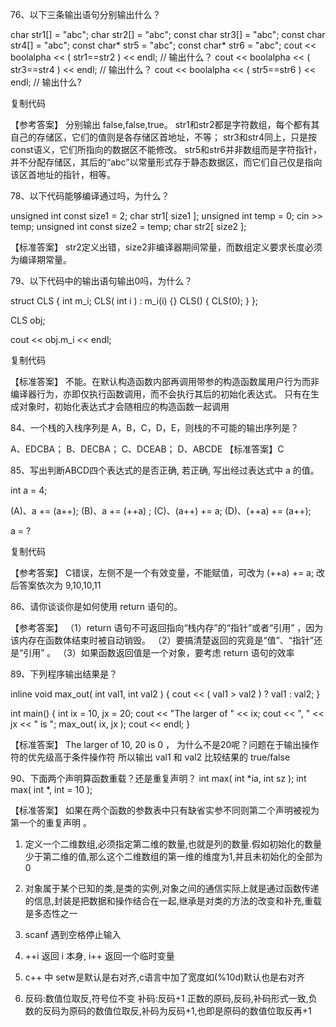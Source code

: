 76、以下三条输出语句分别输出什么？

char str1[]       = "abc";
char str2[]       = "abc";
const char str3[] = "abc";
const char str4[] = "abc";
const char* str5  = "abc";
const char* str6  = "abc";
cout << boolalpha << ( str1==str2 ) << endl; // 输出什么？
cout << boolalpha << ( str3==str4 ) << endl; // 输出什么？
cout << boolalpha << ( str5==str6 ) << endl; // 输出什么?

复制代码

【参考答案】
分别输出 false,false,true。
str1和str2都是字符数组，每个都有其自己的存储区，它们的值则是各存储区首地址，不等；
str3和str4同上，只是按const语义，它们所指向的数据区不能修改。
str5和str6并非数组而是字符指针，并不分配存储区，其后的“abc”以常量形式存于静态数据区，而它们自己仅是指向该区首地址的指针，相等。

78、以下代码能够编译通过吗，为什么？

unsigned int const size1 = 2;
char str1[ size1 ];
unsigned int temp = 0;
cin >> temp;
unsigned int const size2 = temp;
char str2[ size2 ];

【标准答案】
str2定义出错，size2非编译器期间常量，而数组定义要求长度必须为编译期常量。

79、以下代码中的输出语句输出0吗，为什么？

struct CLS {
  int m_i;
  CLS( int i ) : m_i(i) {}
  CLS()
  {
    CLS(0);
  }
};

CLS obj;

cout << obj.m_i << endl;

复制代码

【标准答案】
不能。在默认构造函数内部再调用带参的构造函数属用户行为而非编译器行为，亦即仅执行函数调用，而不会执行其后的初始化表达式。
只有在生成对象时，初始化表达式才会随相应的构造函数一起调用

84、一个栈的入栈序列是 A，B，C，D，E，则栈的不可能的输出序列是？

A、EDCBA；
B、DECBA；
C、DCEAB；
D、ABCDE
【标准答案】C

85、写出判断ABCD四个表达式的是否正确, 若正确, 写出经过表达式中 a 的值。

int a = 4;

(A)、a += (a++);
(B)、a += (++a) ;
(C)、(a++) += a;
(D)、(++a) += (a++);

a = ?

复制代码

【参考答案】
C错误，左侧不是一个有效变量，不能赋值，可改为 (++a) += a; 改后答案依次为 9,10,10,11

86、请你谈谈你是如何使用 return 语句的。

【参考答案】
（1）return 语句不可返回指向“栈内存”的“指针”或者“引用” ，因为该内存在函数体结束时被自动销毁。
（2）要搞清楚返回的究竟是“值”、“指针”还是“引用” 。
（3）如果函数返回值是一个对象，要考虑 return 语句的效率

89、下列程序输出结果是？

inline void max_out( int val1, int val2 ) {
  cout << ( val1 > val2 ) ? val1 : val2;
}

int main() {
    int ix = 10, jx = 20;
    cout << "The larger of " << ix;
    cout << ", " << jx << " is ";
    max_out( ix, jx );
    cout << endl;
}

【标准答案】
The larger of 10, 20 is 0 ，
为什么不是20呢？问题在于输出操作符的优先级高于条件操作符 所以输出 val1 和 val2 比较结果的 true/false

90、下面两个声明算函数重载？还是重复声明？
int max( int *ia, int sz );
int max( int *, int = 10 );

【标准答案】
如果在两个函数的参数表中只有缺省实参不同则第二个声明被视为第一个的重复声明 。

1. 定义一个二维数组,必须指定第二维的数量,也就是列的数量.假如初始化的数量少于第二维的值,那么这个二维数组的第一维的维度为1,并且未初始化的全部为0

2. 对象属于某个已知的类,是类的实例,对象之间的通信实际上就是通过函数传递的信息,封装是把数据和操作结合在一起,继承是对类的方法的改变和补充,重载是多态性之一

3. scanf 遇到空格停止输入

4. ++i 返回 i 本身, i++ 返回一个临时变量

5. c++ 中 setw是默认是右对齐,c语言中加了宽度如(%10d)默认也是右对齐

6. 反码:数值位取反,符号位不变
   补码:反码+1
   正数的原码,反码,补码形式一致,负数的反码为原码的数值位取反,补码为反码+1,也即是原码的数值位取反再+1
